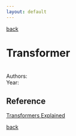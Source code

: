 ```yaml
---
layout: default
---
```


[back](../index.md)

# Transformer

[]() <br>
Authors: <br>
Year: 

## Reference
[Transformers Explained](https://towardsdatascience.com/transformers-explained-65454c0f3fa7)

[back](../index.md)